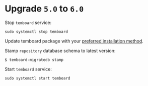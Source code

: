 # Upgrade `5.0` to `6.0`

Stop `temboard` service:

``` shell
sudo systemctl stop temboard
```

Update temboard package with your [preferred installation
method](installation.md#installation).


Stamp `repository` database schema to latest version:

``` shell
$ temboard-migratedb stamp
```

Start `temboard` service:

```shell
sudo systemctl start temboard
```
